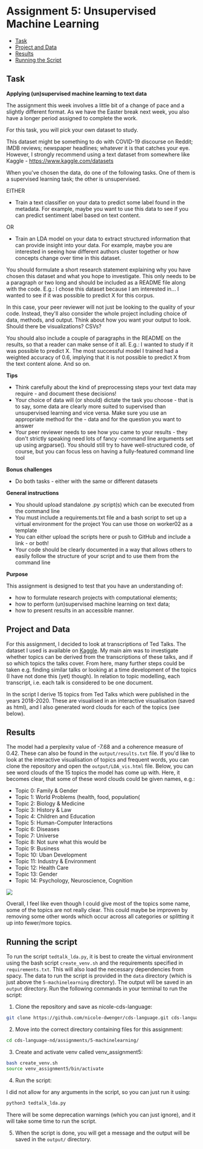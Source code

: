 # Assignment 5: Unsupervised Machine Learning

- [Task](#Task)
- [Project and Data](#Project-and-Data)
- [Results](#Results)
- [Running the Script](#Running-the-Script)


## Task

__Applying (un)supervised machine learning to text data__

The assignment this week involves a little bit of a change of pace and a slightly different format. As we have the Easter break next week, you also have a longer period assigned to complete the work.

For this task, you will pick your own dataset to study.

This dataset might be something to do with COVID-19 discourse on Reddit; IMDB reviews; newspaper headlines; whatever it is that catches your eye. However, I strongly recommend using a text dataset from somewhere like Kaggle - https://www.kaggle.com/datasets

When you've chosen the data, do one of the following tasks. One of them is a supervised learning task; the other is unsupervised.

EITHER
- Train a text classifier on your data to predict some label found in the metadata. For example, maybe you want to use this data to see if you can predict sentiment label based on text content.

OR
- Train an LDA model on your data to extract structured information that can provide insight into your data. For example, maybe you are interested in seeing how different authors cluster together or how concepts change over time in this dataset.

You should formulate a short research statement explaining why you have chosen this dataset and what you hope to investigate. This only needs to be a paragraph or two long and should be included as a README file along with the code. E.g.: I chose this dataset because I am interested in... I wanted to see if it was possible to predict X for this corpus.

In this case, your peer reviewer will not just be looking to the quality of your code. Instead, they'll also consider the whole project including choice of data, methods, and output. Think about how you want your output to look. Should there be visualizations? CSVs?

You should also include a couple of paragraphs in the README on the results, so that a reader can make sense of it all. E.g.: I wanted to study if it was possible to predict X. The most successful model I trained had a weighted accuracy of 0.6, implying that it is not possible to predict X from the text content alone. And so on.

__Tips__
- Think carefully about the kind of preprocessing steps your text data may require - and document these decisions!
- Your choice of data will (or should) dictate the task you choose - that is to say, some data are clearly more suited to supervised than unsupervised learning and vice versa. Make sure you use an appropriate method for the - data and for the question you want to answer
- Your peer reviewer needs to see how you came to your results - they don't strictly speaking need lots of fancy -command line arguments set up using argparse(). You should still try to have well-structured code, of course, but you can focus less on having a fully-featured command line tool

__Bonus challenges__
- Do both tasks - either with the same or different datasets

__General instructions__
- You should upload standalone .py script(s) which can be executed from the command line
- You must include a requirements.txt file and a bash script to set up a virtual environment for the project You can use those on worker02 as a template
- You can either upload the scripts here or push to GitHub and include a link - or both!
- Your code should be clearly documented in a way that allows others to easily follow the structure of your script and to use them from the command line

__Purpose__

This assignment is designed to test that you have an understanding of:
- how to formulate research projects with computational elements;
- how to perform (un)supervised machine learning on text data;
- how to present results in an accessible manner.

## Project and Data

For this assignment, I decided to look at transcriptions of Ted Talks. The dataset I used is available on [Kaggle](https://www.kaggle.com/miguelcorraljr/ted-ultimate-dataset). My main aim was to investigate whether topics can be derived from the transcriptions of these talks, and if so which topics the talks cover. From here, many further steps could be taken e.g. finding similar talks or looking at a time development of the topics (I have not done this (yet) though). In relation to topic modelling, each transcript, i.e. each talk is considered to be one document. 

In the script I derive 15 topics from Ted Talks which were published in the years 2018-2020. These are visualised in an interactive visualisation (saved as html), and I also generated word clouds for each of the topics (see below). 

## Results

The model had a perplexity value of -7.68 and a coherence measure of 0.42. These can also be found in the `output/results.txt` file. If you'd like to look at the interactive visualisation of topics and frequent words, you can clone the repository and open the `output/LDA_vis.html` file. Below, you can see word clouds of the 15 topics the model has come up with. Here, it becomes clear, that some of these word clouds could be given names, e.g.:

- Topic 0: Family & Gender
- Topic 1: World Problems (health, food, population(
- Topic 2: Biology & Medicine
- Topic 3: History & Law
- Topic 4: Children and Education
- Topic 5: Human-Computer Interactions
- Topic 6: Diseases
- Topic 7: Universe
- Topic 8: Not sure what this would be
- Topic 9: Business
- Topic 10: Uban Development
- Topic 11: Industry & Environment
- Topic 12: Health Care
- Topic 13: Gender
- Topic 14: Psychology, Neuroscience, Cognition 


![](https://github.com/nicole-dwenger/cds-language/blob/main/assignments/5-machinelearing/output/wordclouds.jpg)

Overall, I feel like even though I could give most of the topics some name, some of the topics are not really clear. This could maybe be improven by removing some other words which occur across all categories or splitting it up into fewer/more topics. 


## Running the script

To run the script `tedtalk_lda.py`, it is best to create the virtual environment using the bash script `create_venv.sh` and the requirements specified in `requirements.txt`. This will also load the necessary dependencies from spacy. The data to run the script is provided in the `data` directory (which is just above the `5-machinelearning` directory). The output will be saved in an `output` directory. Run the following commands in your terminal to run the script:

1. Clone the repository and save as nicole-cds-language: 

```bash
git clone https://github.com/nicole-dwenger/cds-language.git cds-language-nd
```

2. Move into the correct directory containing files for this assignment:

```bash
cd cds-language-nd/assignments/5-machinelearning/
```

3. Create and activate venv called venv_assignment5:

```bash
bash create_venv.sh
source venv_assignment5/bin/activate
```

4. Run the script:

I did not allow for any arguments in the script, so you can just run it using: 

```bash
python3 tedtalk_lda.py
```

There will be some deprecation warnings (which you can just ignore), and it will take some time to run the script. 


5. When the script is done, you will get a message and the output will be saved in the `output/` directory. 
